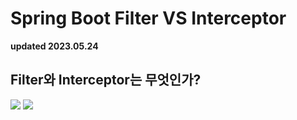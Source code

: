 # Spring Boot Filter VS Interceptor

**updated 2023.05.24**

## Filter와 Interceptor는 무엇인가?

<img src="https://dz2cdn1.dzone.com/storage/temp/14265438-spring-boot-architecture2.png"/>

<img src="https://img1.daumcdn.net/thumb/R1280x0/?scode=mtistory2&fname=https%3A%2F%2Ft1.daumcdn.net%2Fcfile%2Ftistory%2F9983FB455BB4E5D30C"/>
